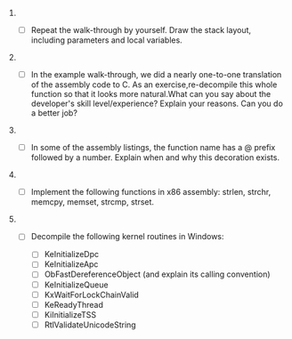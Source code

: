 1. - [ ] Repeat the walk-through by yourself. Draw the stack layout, including parameters and local variables.


2. - [ ] In the example walk-through, we did a nearly one-to-one translation of the assembly code to C. As an exercise,re-decompile this whole function so that it looks more natural.What can you say about the developer's skill level/experience? Explain your reasons. Can you do a better job?


3. - [ ] In some of the assembly listings, the function name has a @ prefix followed by a number. Explain when and why this decoration exists.


4. - [ ] Implement the following functions in x86 assembly: strlen, strchr, memcpy, memset, strcmp, strset.


5. - [ ] Decompile the following kernel routines in Windows:

     - [ ] KeInitializeDpc
     - [ ] KeInitializeApc
     - [ ] ObFastDereferenceObject (and explain its calling convention)
     - [ ] KeInitializeQueue
     - [ ] KxWaitForLockChainValid
     - [ ] KeReadyThread
     - [ ] KiInitializeTSS
     - [ ] RtlValidateUnicodeString